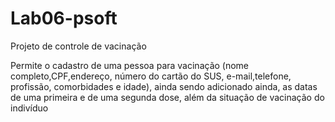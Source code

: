 # Lab06-psoft
Projeto de controle de vacinação

Permite o cadastro de uma pessoa para vacinação (nome completo,CPF,endereço, número do cartão do SUS, e-mail,telefone, profissão, comorbidades e idade), ainda sendo 
adicionado ainda, as datas de uma primeira e de uma segunda dose, além da situação de vacinação do indivíduo
